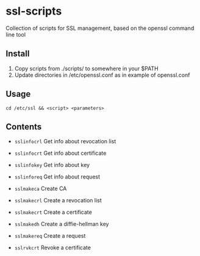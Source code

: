 # ssl-scripts

Collection of scripts  for SSL management, based on the openssl command line tool

## Install

1. Copy scripts from ./scripts/ to somewhere in your $PATH
2. Update directories in /etc/openssl.conf as in example of openssl.conf

## Usage

    cd /etc/ssl && <script> <parameters>

## Contents

- `sslinfocrl`   Get info about revocation list
- `sslinfocrt`   Get info about certificate
- `sslinfokey`   Get info about key
- `sslinforeq`   Get info about request

- `sslmakeca`    Create CA
- `sslmakecrl`   Create a revocation list
- `sslmakecrt`   Create a certificate
- `sslmakedh`    Create a diffie-hellman key
- `sslmakereq`   Create a request

- `sslrvkcrt`    Revoke a certificate
